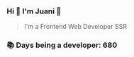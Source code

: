 ### Hi 👋 I&#39;m Juani 🦁

> I&#39;m a Frontend Web Developer SSR

### 📚 Days being a developer: 680
